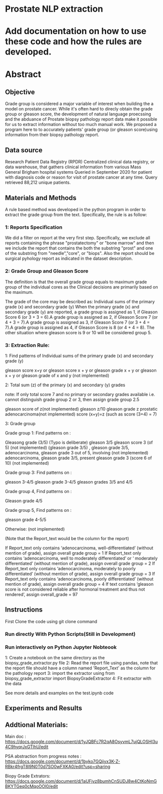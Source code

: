 # Prostate NLP extraction 

# Add documentation on how to use these code and how the rules are developed.

# Abstract

## Objective

Grade group is considered a major variable of interest when building the a model on prostate cancer. While it's often hard to direcly obtain the grade group or gleason score, the development of natural language proecssing and the abduance of Prostate biopsy pathology report data make it possible for us to extract information without too much manual work. We proposed a program here to to accurately patients' grade group (or gleason score)using information from their biopsy pathology report.

## Data source
Research Patient Data Registry (RPDR) Centralized clinical data registry, or data warehouse, that gathers clinical information from various Mass General Brigham hospital systems Queried in September 2020 for patient with diagnosis code or reason for visit of prostate cancer at any time. Query retrieved 88,212 unique patients.

## Materials and Methods

A rule based method was developed in the python program in order to extract the grade group from the text. Specifically, the rule is as follow:

### 1: Reports Specification

We did a filter on report at the very first step. Specifically, we exclude all reports containing the phrase "prostatectomy" or "bone marrow" and then we include the report that contains the both the substring "prost" and one of the substring from "needle","core", or "biops". Also the report should be surgical pyhology report as indicated in the dataset description.

### 2: Grade Group and Gleason Score

The definition is that the overall grade group equals to maximum grade group of the individual cores as the Clinical decisions are primarily based on the maximum.

The grade of the core may be described as:
Individual sums of the primary grade (x) and secondary grade (y)
When the primary grade (x) and secondary grade (y) are reported, a grade group is assigned as 1, if Gleason Score 6 (or 3 + 3 = 6).A grade group is assigned as 2, if Gleason Score 7 (or 4 + 3 = 7).A grade group is assigned as 3, if Gleason Score 7 (or 3 + 4 = 7).A grade group is assigned as 4, if Gleason Score is 8 (or 4 + 4 = 8). The other situation where gleason score is 9 or 10 will be considered group 5.

### 3: Extraction Rule:

1: Find patterns of Individual sums of the primary grade (x) and secondary grade (y)

gleason score x+y or
gleason score x + y or 
gleason grade x + y or
gleason x + y or 
gleason grade of x and y (not implemented)

2: Total sum (z) of the primary (x) and secondary (y) grades

note: If only total score 7 and no primary or secondary grades available i.e. cannot distinguish grade group 2 or 3, then assign grade group 2.5


gleason score of z(not implemented)
gleason z/10
gleason grade z prostatic adenocarcinoma(not implemented)
score (x+y)=z (such as score (3+4) = 7)

3: Grade group

Grade group 1: Find patterns on :

Gleasong grade (3/5) (Typo is deliberate)
gleason 3/5
gleason score 3 (of 5) (not implemented)
(gleason grade 3/5)
, gleason grade 3/5,
adenocarcinoma, gleason grade 3 out of 5, involving (not implemented) 
adenocarcinoma, gleason grade 3/5, present
gleason grade 3 (score 6 of 10) (not implemented)

Grade group 3: Find patterns on :

gleason 3-4/5
gleason grade 3-4/5
gleason grades 3/5 and 4/5

Grade group 4, Find patterns on :

Gleason grade 4/5

Grade group 5, Find patterns on :

gleason grade 4-5/5


Otherwise: (not implemented)

(Note that the Report_text would be the column for the report)

If Report_text only contains ‘adenocarcinoma, well-differentiated’ (without mention of grade), assign overall grade group = 1
If Report_text only contains ‘adenocarcinoma, well to moderately differentiated’ or ‘ moderately differentiated’ (without mention of grade), assign overall grade group = 2
If Report_text only contains ‘adenocarcinoma, moderately to poorly differentiated’ (without mention of grade), assign overall grade group = 3
If Report_text only contains ‘adenocarcinoma, poorly differentiated’ (without mention of grade), assign overall grade group = 4
If text contains ‘gleason score is not considered reliable after hormonal treatment and thus not rendered’, assign overall_grade = 97


## Instructions

First Clone the code using git clone command

### Run directly With Python Scripts(Still in Development)

### Run interactively on Python Jupyter Nobteook

1: Create a notebook on the same directory as the biopsy_grade_extractor.py file
2: Read the report file using pandas, note that the report file should have a column 
named 'Report_Text' as the column for the pathology report
3: import the extractor using from biopsy_grade_extractor import BiopsyGradeExtractor
4: Fit extractor with the data

See more details and examples on the test.ipynb code

## Experiments and Results


## Addtional Materials:

Main doc : https://docs.google.com/document/d/1yJQBFc7R2qA8OsyvmL7ujQLOSHl3u4C9hyqrJxGTlhU/edit

PSA abstraction from progress notes : https://docs.google.com/document/d/1byko7GQjivx3K-Z-RBkr4frgT8l9N0T0d7SO0wFXKA0/edit?usp=sharing

Biopy Grade Extrators: https://docs.google.com/document/d/1aUFjvz8bumhCnSUDJ8w4CtKoNmGBKYTGeq0cMqoOOl0/edit
